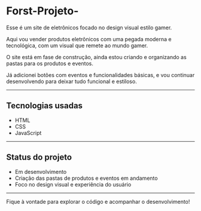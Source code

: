 # Forst-Projeto-

Esse é um site de eletrônicos focado no design visual estilo gamer.  

Aqui vou vender produtos eletrônicos com uma pegada moderna e tecnológica, com um visual que remete ao mundo gamer.

O site está em fase de construção, ainda estou criando e organizando as pastas para os produtos e eventos.

Já adicionei botões com eventos e funcionalidades básicas, e vou continuar desenvolvendo para deixar tudo funcional e estiloso.

---

## Tecnologias usadas

- HTML  
- CSS  
- JavaScript

---

## Status do projeto

- Em desenvolvimento  
- Criação das pastas de produtos e eventos em andamento  
- Foco no design visual e experiência do usuário

---

Fique à vontade para explorar o código e acompanhar o desenvolvimento!
